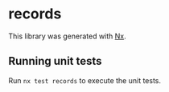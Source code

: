 # records

This library was generated with [Nx](https://nx.dev).

## Running unit tests

Run `nx test records` to execute the unit tests.
